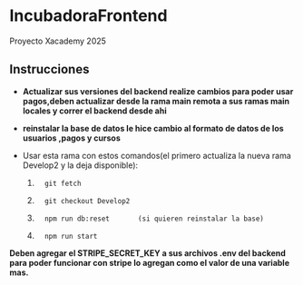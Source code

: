 
# IncubadoraFrontend
Proyecto Xacademy 2025

## Instrucciones

* **Actualizar sus versiones del backend realize cambios para poder usar pagos,deben actualizar desde la rama main remota  a sus ramas main locales y correr el backend desde ahi** 

* **reinstalar la base de datos le hice cambio al formato de datos de los usuarios ,pagos y cursos**

*   Usar esta rama con estos comandos(el primero actualiza la nueva rama Develop2 y la deja disponible):

    1.       git fetch    
    2.       git checkout Develop2
    3.       npm run db:reset       (si quieren reinstalar la base)
    4.       npm run start

**Deben agregar el STRIPE_SECRET_KEY a sus archivos .env del backend  para poder funcionar con stripe lo agregan como el valor de una variable mas.**




